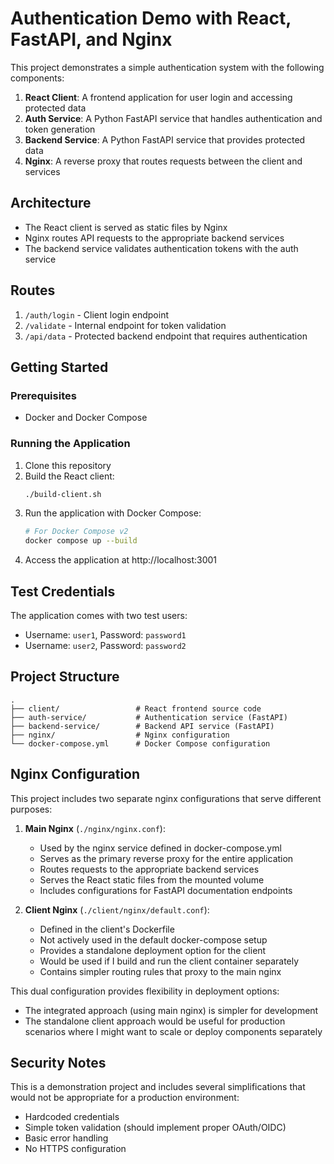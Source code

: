 # Authentication Demo with React, FastAPI, and Nginx

This project demonstrates a simple authentication system with the following components:

1. **React Client**: A frontend application for user login and accessing protected data
2. **Auth Service**: A Python FastAPI service that handles authentication and token generation
3. **Backend Service**: A Python FastAPI service that provides protected data
4. **Nginx**: A reverse proxy that routes requests between the client and services

## Architecture

- The React client is served as static files by Nginx
- Nginx routes API requests to the appropriate backend services
- The backend service validates authentication tokens with the auth service

## Routes

1. `/auth/login` - Client login endpoint
2. `/validate` - Internal endpoint for token validation
3. `/api/data` - Protected backend endpoint that requires authentication

## Getting Started

### Prerequisites

- Docker and Docker Compose 

### Running the Application

1. Clone this repository
2. Build the React client:
   ```bash
   ./build-client.sh
   ```
3. Run the application with Docker Compose:
   ```bash
   # For Docker Compose v2 
   docker compose up --build
   ```
4. Access the application at http://localhost:3001 

## Test Credentials

The application comes with two test users:

- Username: `user1`, Password: `password1`
- Username: `user2`, Password: `password2`

## Project Structure

```
.
├── client/                 # React frontend source code
├── auth-service/           # Authentication service (FastAPI)
├── backend-service/        # Backend API service (FastAPI)
├── nginx/                  # Nginx configuration
└── docker-compose.yml      # Docker Compose configuration
```

## Nginx Configuration

This project includes two separate nginx configurations that serve different purposes:

1. **Main Nginx** (`./nginx/nginx.conf`):
   - Used by the nginx service defined in docker-compose.yml
   - Serves as the primary reverse proxy for the entire application
   - Routes requests to the appropriate backend services
   - Serves the React static files from the mounted volume
   - Includes configurations for FastAPI documentation endpoints

2. **Client Nginx** (`./client/nginx/default.conf`):
   - Defined in the client's Dockerfile
   - Not actively used in the default docker-compose setup
   - Provides a standalone deployment option for the client
   - Would be used if I build and run the client container separately
   - Contains simpler routing rules that proxy to the main nginx

This dual configuration provides flexibility in deployment options:
- The integrated approach (using main nginx) is simpler for development
- The standalone client approach would be useful for production scenarios where I might want to scale or deploy components separately


## Security Notes

This is a demonstration project and includes several simplifications that would not be appropriate for a production environment:

- Hardcoded credentials 
- Simple token validation (should implement proper OAuth/OIDC)
- Basic error handling
- No HTTPS configuration

